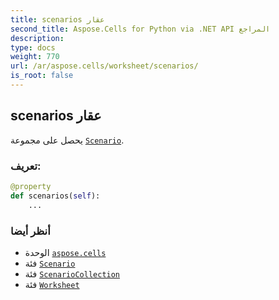 ```yaml
---
title: scenarios عقار
second_title: Aspose.Cells for Python via .NET API المراجع
description:
type: docs
weight: 770
url: /ar/aspose.cells/worksheet/scenarios/
is_root: false
---
```

##  scenarios عقار

يحصل على مجموعة [`Scenario`](/cells/python-net/ar/aspose.cells/scenario).
###  تعريف:
```python
@property
def scenarios(self):
    ...
```

###  أنظر أيضا
* الوحدة [`aspose.cells`](../../)
* فئة [`Scenario`](/cells/python-net/ar/aspose.cells/scenario)
* فئة [`ScenarioCollection`](/cells/python-net/ar/aspose.cells/scenariocollection)
* فئة [`Worksheet`](/cells/python-net/ar/aspose.cells/worksheet)
